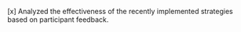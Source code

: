 [x] Analyzed the effectiveness of the recently implemented strategies based on participant feedback.